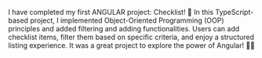 
I have completed my first ANGULAR project: Checklist! 🚀 In this TypeScript-based project, I implemented Object-Oriented Programming (OOP) principles and added filtering and adding functionalities. Users can add checklist items, filter them based on specific criteria, and enjoy a structured listing experience. It was a great project to explore the power of Angular! 🎯🔥
